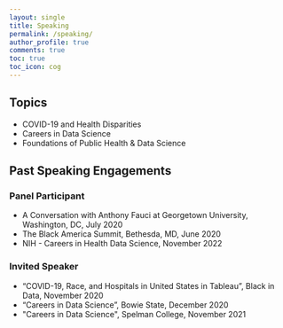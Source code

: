 ```yaml
---
layout: single
title: Speaking
permalink: /speaking/
author_profile: true
comments: true
toc: true
toc_icon: cog
---  
```


## Topics
- COVID-19 and Health Disparities
- Careers in Data Science
- Foundations of Public Health & Data Science 

## Past Speaking Engagements 

### Panel Participant
- A Conversation with Anthony Fauci at Georgetown University, Washington, DC, July 2020
- The Black America Summit, Bethesda, MD, June 2020 
- NIH - Careers in Health Data Science, November 2022

### Invited Speaker 
- “COVID-19, Race, and Hospitals in United States in Tableau”, Black in Data, November 2020
- “Careers in Data Science”,  Bowie State, December 2020
- "Careers in Data Science", Spelman College, November 2021


